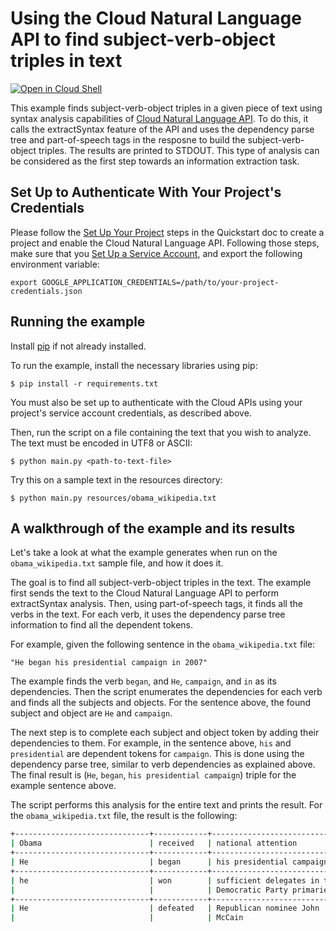 # Using the Cloud Natural Language API to find subject-verb-object triples in text

[![Open in Cloud Shell][shell_img]][shell_link]

[shell_img]: http://gstatic.com/cloudssh/images/open-btn.png
[shell_link]: https://console.cloud.google.com/cloudshell/open?git_repo=https://github.com/GoogleCloudPlatform/python-docs-samples&page=editor&open_in_editor=language/syntax_triples/README.md

This example finds subject-verb-object triples in a given piece of text using
syntax analysis capabilities of
[Cloud Natural Language API](https://cloud.google.com/natural-language/).
To do this, it calls the extractSyntax feature of the API
and uses the dependency parse tree and part-of-speech tags in the resposne
to build the subject-verb-object triples. The results are printed to STDOUT.
This type of analysis can be considered as the
first step towards an information extraction task.

## Set Up to Authenticate With Your Project's Credentials

Please follow the [Set Up Your Project](https://cloud.google.com/natural-language/docs/getting-started#set_up_your_project)
steps in the Quickstart doc to create a project and enable the
Cloud Natural Language API. Following those steps, make sure that you
[Set Up a Service Account](https://cloud.google.com/natural-language/docs/common/auth#set_up_a_service_account),
and export the following environment variable:

```
export GOOGLE_APPLICATION_CREDENTIALS=/path/to/your-project-credentials.json
```

## Running the example

Install [pip](https://pip.pypa.io/en/stable/installing) if not already installed.

To run the example, install the necessary libraries using pip:

```
$ pip install -r requirements.txt
```
You must also be set up to authenticate with the Cloud APIs using your
project's service account credentials, as described above.

Then, run the script on a file containing the text that you wish to analyze.
The text must be encoded in UTF8 or ASCII:

```
$ python main.py <path-to-text-file>
```

Try this on a sample text in the resources directory:

```
$ python main.py resources/obama_wikipedia.txt
```

## A walkthrough of the example and its results

Let's take a look at what the example generates when run on the
`obama_wikipedia.txt` sample file, and how it does it.

The goal is to find all subject-verb-object
triples in the text. The example first sends the text to the Cloud Natural
Language API to perform extractSyntax analysis. Then, using part-of-speech tags,
 it finds all the verbs in the text. For each verb, it uses the dependency
parse tree information to find all the dependent tokens.

For example, given the following sentence in the `obama_wikipedia.txt` file:

```
"He began his presidential campaign in 2007"
```
The example finds the verb `began`, and `He`, `campaign`, and `in` as its
dependencies. Then the script enumerates the dependencies for each verb and
finds all the subjects and objects. For the sentence above, the found subject
and object are `He` and `campaign`.

The next step is to complete each subject and object token by adding their
dependencies to them. For example, in the sentence above, `his` and
`presidential` are dependent tokens for `campaign`. This is done using the
dependency parse tree, similar to verb dependencies as explained above. The
final result is (`He`, `began`, `his presidential campaign`) triple for
the example sentence above.

The script performs this analysis for the entire text and prints the result.
For the `obama_wikipedia.txt` file, the result is the following:

```sh
+------------------------------+------------+------------------------------+
| Obama                        | received   | national attention           |
+------------------------------+------------+------------------------------+
| He                           | began      | his presidential campaign    |
+------------------------------+------------+------------------------------+
| he                           | won        | sufficient delegates in the  |
|                              |            | Democratic Party primaries   |
+------------------------------+------------+------------------------------+
| He                           | defeated   | Republican nominee John      |
|                              |            | McCain                       |
```
